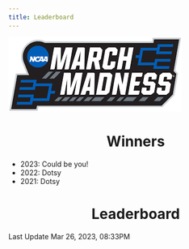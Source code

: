 ```yaml
---
title: Leaderboard
---
```


<link href="/rmarkdown-libs/tabwid/tabwid.css" rel="stylesheet" />

<style type="text/css">
h1 {
  text-align: center;
}
</style>

![march madness logo](march_madness_logo.png)

# Winners

-   2023: Could be you!
-   2022: Dotsy
-   2021: Dotsy

# Leaderboard

Last Update Mar 26, 2023, 08:33PM

<template id="38158540-de96-4232-85e2-692192df03c1"><style>

.tabwid table{
  border-spacing:0px !important;
  border-collapse:collapse;
  line-height:1;
  margin-left:auto;
  margin-right:auto;
  border-width: 0;
  display: table;
  margin-top: 1.275em;
  margin-bottom: 1.275em;
  border-color: transparent;
}
.tabwid_left table{
  margin-left:0;
}
.tabwid_right table{
  margin-right:0;
}
.tabwid td {
    padding: 0;
}
.tabwid a {
  text-decoration: none;
}
.tabwid thead {
    background-color: transparent;
}
.tabwid tfoot {
    background-color: transparent;
}
.tabwid table tr {
background-color: transparent;
}

</style><div class="tabwid"><style>.cl-09531212{}.cl-094a86a6{font-family:'Helvetica';font-size:11pt;font-weight:bold;font-style:normal;text-decoration:none;color:rgba(0, 0, 0, 1.00);background-color:transparent;}.cl-094a86c4{font-family:'Helvetica';font-size:11pt;font-weight:normal;font-style:normal;text-decoration:none;color:rgba(0, 0, 0, 1.00);background-color:transparent;}.cl-094aa4ba{margin:0;text-align:center;border-bottom: 0 solid rgba(0, 0, 0, 1.00);border-top: 0 solid rgba(0, 0, 0, 1.00);border-left: 0 solid rgba(0, 0, 0, 1.00);border-right: 0 solid rgba(0, 0, 0, 1.00);padding-bottom:5pt;padding-top:5pt;padding-left:5pt;padding-right:5pt;line-height: 1;background-color:transparent;}.cl-094af316{width:126.3pt;background-color:transparent;vertical-align: middle;border-bottom: 0 solid rgba(0, 0, 0, 1.00);border-top: 0 solid rgba(0, 0, 0, 1.00);border-left: 0 solid rgba(0, 0, 0, 1.00);border-right: 0 solid rgba(0, 0, 0, 1.00);margin-bottom:0;margin-top:0;margin-left:0;margin-right:0;}.cl-094af320{width:70.1pt;background-color:transparent;vertical-align: middle;border-bottom: 0 solid rgba(0, 0, 0, 1.00);border-top: 0 solid rgba(0, 0, 0, 1.00);border-left: 0 solid rgba(0, 0, 0, 1.00);border-right: 0 solid rgba(0, 0, 0, 1.00);margin-bottom:0;margin-top:0;margin-left:0;margin-right:0;}.cl-094af32a{width:114.7pt;background-color:transparent;vertical-align: middle;border-bottom: 0 solid rgba(0, 0, 0, 1.00);border-top: 0 solid rgba(0, 0, 0, 1.00);border-left: 0 solid rgba(0, 0, 0, 1.00);border-right: 0 solid rgba(0, 0, 0, 1.00);margin-bottom:0;margin-top:0;margin-left:0;margin-right:0;}.cl-094af32b{width:51.1pt;background-color:transparent;vertical-align: middle;border-bottom: 0 solid rgba(0, 0, 0, 1.00);border-top: 0 solid rgba(0, 0, 0, 1.00);border-left: 0 solid rgba(0, 0, 0, 1.00);border-right: 0 solid rgba(0, 0, 0, 1.00);margin-bottom:0;margin-top:0;margin-left:0;margin-right:0;}.cl-094af334{width:47.4pt;background-color:transparent;vertical-align: middle;border-bottom: 0 solid rgba(0, 0, 0, 1.00);border-top: 0 solid rgba(0, 0, 0, 1.00);border-left: 0 solid rgba(0, 0, 0, 1.00);border-right: 0 solid rgba(0, 0, 0, 1.00);margin-bottom:0;margin-top:0;margin-left:0;margin-right:0;}.cl-094af335{width:126.3pt;background-color:transparent;vertical-align: middle;border-bottom: 0 solid rgba(0, 0, 0, 1.00);border-top: 0 solid rgba(0, 0, 0, 1.00);border-left: 0 solid rgba(0, 0, 0, 1.00);border-right: 0 solid rgba(0, 0, 0, 1.00);margin-bottom:0;margin-top:0;margin-left:0;margin-right:0;}.cl-094af336{width:114.7pt;background-color:transparent;vertical-align: middle;border-bottom: 0 solid rgba(0, 0, 0, 1.00);border-top: 0 solid rgba(0, 0, 0, 1.00);border-left: 0 solid rgba(0, 0, 0, 1.00);border-right: 0 solid rgba(0, 0, 0, 1.00);margin-bottom:0;margin-top:0;margin-left:0;margin-right:0;}.cl-094af33e{width:70.1pt;background-color:transparent;vertical-align: middle;border-bottom: 0 solid rgba(0, 0, 0, 1.00);border-top: 0 solid rgba(0, 0, 0, 1.00);border-left: 0 solid rgba(0, 0, 0, 1.00);border-right: 0 solid rgba(0, 0, 0, 1.00);margin-bottom:0;margin-top:0;margin-left:0;margin-right:0;}.cl-094af33f{width:51.1pt;background-color:transparent;vertical-align: middle;border-bottom: 0 solid rgba(0, 0, 0, 1.00);border-top: 0 solid rgba(0, 0, 0, 1.00);border-left: 0 solid rgba(0, 0, 0, 1.00);border-right: 0 solid rgba(0, 0, 0, 1.00);margin-bottom:0;margin-top:0;margin-left:0;margin-right:0;}.cl-094af348{width:47.4pt;background-color:transparent;vertical-align: middle;border-bottom: 0 solid rgba(0, 0, 0, 1.00);border-top: 0 solid rgba(0, 0, 0, 1.00);border-left: 0 solid rgba(0, 0, 0, 1.00);border-right: 0 solid rgba(0, 0, 0, 1.00);margin-bottom:0;margin-top:0;margin-left:0;margin-right:0;}.cl-094af349{width:47.4pt;background-color:transparent;vertical-align: middle;border-bottom: 0 solid rgba(0, 0, 0, 1.00);border-top: 0 solid rgba(0, 0, 0, 1.00);border-left: 0 solid rgba(0, 0, 0, 1.00);border-right: 0 solid rgba(0, 0, 0, 1.00);margin-bottom:0;margin-top:0;margin-left:0;margin-right:0;}.cl-094af34a{width:126.3pt;background-color:transparent;vertical-align: middle;border-bottom: 0 solid rgba(0, 0, 0, 1.00);border-top: 0 solid rgba(0, 0, 0, 1.00);border-left: 0 solid rgba(0, 0, 0, 1.00);border-right: 0 solid rgba(0, 0, 0, 1.00);margin-bottom:0;margin-top:0;margin-left:0;margin-right:0;}.cl-094af352{width:114.7pt;background-color:transparent;vertical-align: middle;border-bottom: 0 solid rgba(0, 0, 0, 1.00);border-top: 0 solid rgba(0, 0, 0, 1.00);border-left: 0 solid rgba(0, 0, 0, 1.00);border-right: 0 solid rgba(0, 0, 0, 1.00);margin-bottom:0;margin-top:0;margin-left:0;margin-right:0;}.cl-094af353{width:70.1pt;background-color:transparent;vertical-align: middle;border-bottom: 0 solid rgba(0, 0, 0, 1.00);border-top: 0 solid rgba(0, 0, 0, 1.00);border-left: 0 solid rgba(0, 0, 0, 1.00);border-right: 0 solid rgba(0, 0, 0, 1.00);margin-bottom:0;margin-top:0;margin-left:0;margin-right:0;}.cl-094af354{width:51.1pt;background-color:transparent;vertical-align: middle;border-bottom: 0 solid rgba(0, 0, 0, 1.00);border-top: 0 solid rgba(0, 0, 0, 1.00);border-left: 0 solid rgba(0, 0, 0, 1.00);border-right: 0 solid rgba(0, 0, 0, 1.00);margin-bottom:0;margin-top:0;margin-left:0;margin-right:0;}.cl-094af366{width:70.1pt;background-color:transparent;vertical-align: middle;border-bottom: 0 solid rgba(0, 0, 0, 1.00);border-top: 0 solid rgba(0, 0, 0, 1.00);border-left: 0 solid rgba(0, 0, 0, 1.00);border-right: 0 solid rgba(0, 0, 0, 1.00);margin-bottom:0;margin-top:0;margin-left:0;margin-right:0;}.cl-094af367{width:47.4pt;background-color:transparent;vertical-align: middle;border-bottom: 0 solid rgba(0, 0, 0, 1.00);border-top: 0 solid rgba(0, 0, 0, 1.00);border-left: 0 solid rgba(0, 0, 0, 1.00);border-right: 0 solid rgba(0, 0, 0, 1.00);margin-bottom:0;margin-top:0;margin-left:0;margin-right:0;}.cl-094af370{width:126.3pt;background-color:transparent;vertical-align: middle;border-bottom: 0 solid rgba(0, 0, 0, 1.00);border-top: 0 solid rgba(0, 0, 0, 1.00);border-left: 0 solid rgba(0, 0, 0, 1.00);border-right: 0 solid rgba(0, 0, 0, 1.00);margin-bottom:0;margin-top:0;margin-left:0;margin-right:0;}.cl-094af37a{width:114.7pt;background-color:transparent;vertical-align: middle;border-bottom: 0 solid rgba(0, 0, 0, 1.00);border-top: 0 solid rgba(0, 0, 0, 1.00);border-left: 0 solid rgba(0, 0, 0, 1.00);border-right: 0 solid rgba(0, 0, 0, 1.00);margin-bottom:0;margin-top:0;margin-left:0;margin-right:0;}.cl-094af37b{width:51.1pt;background-color:transparent;vertical-align: middle;border-bottom: 0 solid rgba(0, 0, 0, 1.00);border-top: 0 solid rgba(0, 0, 0, 1.00);border-left: 0 solid rgba(0, 0, 0, 1.00);border-right: 0 solid rgba(0, 0, 0, 1.00);margin-bottom:0;margin-top:0;margin-left:0;margin-right:0;}.cl-094af384{width:51.1pt;background-color:transparent;vertical-align: middle;border-bottom: 0 solid rgba(0, 0, 0, 1.00);border-top: 0 solid rgba(0, 0, 0, 1.00);border-left: 0 solid rgba(0, 0, 0, 1.00);border-right: 0 solid rgba(0, 0, 0, 1.00);margin-bottom:0;margin-top:0;margin-left:0;margin-right:0;}.cl-094af385{width:70.1pt;background-color:transparent;vertical-align: middle;border-bottom: 0 solid rgba(0, 0, 0, 1.00);border-top: 0 solid rgba(0, 0, 0, 1.00);border-left: 0 solid rgba(0, 0, 0, 1.00);border-right: 0 solid rgba(0, 0, 0, 1.00);margin-bottom:0;margin-top:0;margin-left:0;margin-right:0;}.cl-094af38e{width:126.3pt;background-color:transparent;vertical-align: middle;border-bottom: 0 solid rgba(0, 0, 0, 1.00);border-top: 0 solid rgba(0, 0, 0, 1.00);border-left: 0 solid rgba(0, 0, 0, 1.00);border-right: 0 solid rgba(0, 0, 0, 1.00);margin-bottom:0;margin-top:0;margin-left:0;margin-right:0;}.cl-094af38f{width:114.7pt;background-color:transparent;vertical-align: middle;border-bottom: 0 solid rgba(0, 0, 0, 1.00);border-top: 0 solid rgba(0, 0, 0, 1.00);border-left: 0 solid rgba(0, 0, 0, 1.00);border-right: 0 solid rgba(0, 0, 0, 1.00);margin-bottom:0;margin-top:0;margin-left:0;margin-right:0;}.cl-094af390{width:47.4pt;background-color:transparent;vertical-align: middle;border-bottom: 0 solid rgba(0, 0, 0, 1.00);border-top: 0 solid rgba(0, 0, 0, 1.00);border-left: 0 solid rgba(0, 0, 0, 1.00);border-right: 0 solid rgba(0, 0, 0, 1.00);margin-bottom:0;margin-top:0;margin-left:0;margin-right:0;}.cl-094af391{width:47.4pt;background-color:transparent;vertical-align: middle;border-bottom: 0 solid rgba(0, 0, 0, 1.00);border-top: 0 solid rgba(0, 0, 0, 1.00);border-left: 0 solid rgba(0, 0, 0, 1.00);border-right: 0 solid rgba(0, 0, 0, 1.00);margin-bottom:0;margin-top:0;margin-left:0;margin-right:0;}.cl-094af398{width:114.7pt;background-color:transparent;vertical-align: middle;border-bottom: 0 solid rgba(0, 0, 0, 1.00);border-top: 0 solid rgba(0, 0, 0, 1.00);border-left: 0 solid rgba(0, 0, 0, 1.00);border-right: 0 solid rgba(0, 0, 0, 1.00);margin-bottom:0;margin-top:0;margin-left:0;margin-right:0;}.cl-094af399{width:70.1pt;background-color:transparent;vertical-align: middle;border-bottom: 0 solid rgba(0, 0, 0, 1.00);border-top: 0 solid rgba(0, 0, 0, 1.00);border-left: 0 solid rgba(0, 0, 0, 1.00);border-right: 0 solid rgba(0, 0, 0, 1.00);margin-bottom:0;margin-top:0;margin-left:0;margin-right:0;}.cl-094af39a{width:51.1pt;background-color:transparent;vertical-align: middle;border-bottom: 0 solid rgba(0, 0, 0, 1.00);border-top: 0 solid rgba(0, 0, 0, 1.00);border-left: 0 solid rgba(0, 0, 0, 1.00);border-right: 0 solid rgba(0, 0, 0, 1.00);margin-bottom:0;margin-top:0;margin-left:0;margin-right:0;}.cl-094af3a2{width:126.3pt;background-color:transparent;vertical-align: middle;border-bottom: 0 solid rgba(0, 0, 0, 1.00);border-top: 0 solid rgba(0, 0, 0, 1.00);border-left: 0 solid rgba(0, 0, 0, 1.00);border-right: 0 solid rgba(0, 0, 0, 1.00);margin-bottom:0;margin-top:0;margin-left:0;margin-right:0;}.cl-094af3a3{width:126.3pt;background-color:transparent;vertical-align: middle;border-bottom: 0 solid rgba(0, 0, 0, 1.00);border-top: 0 solid rgba(0, 0, 0, 1.00);border-left: 0 solid rgba(0, 0, 0, 1.00);border-right: 0 solid rgba(0, 0, 0, 1.00);margin-bottom:0;margin-top:0;margin-left:0;margin-right:0;}.cl-094af3a4{width:51.1pt;background-color:transparent;vertical-align: middle;border-bottom: 0 solid rgba(0, 0, 0, 1.00);border-top: 0 solid rgba(0, 0, 0, 1.00);border-left: 0 solid rgba(0, 0, 0, 1.00);border-right: 0 solid rgba(0, 0, 0, 1.00);margin-bottom:0;margin-top:0;margin-left:0;margin-right:0;}.cl-094af3ac{width:114.7pt;background-color:transparent;vertical-align: middle;border-bottom: 0 solid rgba(0, 0, 0, 1.00);border-top: 0 solid rgba(0, 0, 0, 1.00);border-left: 0 solid rgba(0, 0, 0, 1.00);border-right: 0 solid rgba(0, 0, 0, 1.00);margin-bottom:0;margin-top:0;margin-left:0;margin-right:0;}.cl-094af3ad{width:70.1pt;background-color:transparent;vertical-align: middle;border-bottom: 0 solid rgba(0, 0, 0, 1.00);border-top: 0 solid rgba(0, 0, 0, 1.00);border-left: 0 solid rgba(0, 0, 0, 1.00);border-right: 0 solid rgba(0, 0, 0, 1.00);margin-bottom:0;margin-top:0;margin-left:0;margin-right:0;}.cl-094af3b6{width:47.4pt;background-color:transparent;vertical-align: middle;border-bottom: 0 solid rgba(0, 0, 0, 1.00);border-top: 0 solid rgba(0, 0, 0, 1.00);border-left: 0 solid rgba(0, 0, 0, 1.00);border-right: 0 solid rgba(0, 0, 0, 1.00);margin-bottom:0;margin-top:0;margin-left:0;margin-right:0;}.cl-094af3b7{width:114.7pt;background-color:transparent;vertical-align: middle;border-bottom: 0 solid rgba(0, 0, 0, 1.00);border-top: 0 solid rgba(0, 0, 0, 1.00);border-left: 0 solid rgba(0, 0, 0, 1.00);border-right: 0 solid rgba(0, 0, 0, 1.00);margin-bottom:0;margin-top:0;margin-left:0;margin-right:0;}.cl-094af3b8{width:126.3pt;background-color:transparent;vertical-align: middle;border-bottom: 0 solid rgba(0, 0, 0, 1.00);border-top: 0 solid rgba(0, 0, 0, 1.00);border-left: 0 solid rgba(0, 0, 0, 1.00);border-right: 0 solid rgba(0, 0, 0, 1.00);margin-bottom:0;margin-top:0;margin-left:0;margin-right:0;}.cl-094af3c0{width:47.4pt;background-color:transparent;vertical-align: middle;border-bottom: 0 solid rgba(0, 0, 0, 1.00);border-top: 0 solid rgba(0, 0, 0, 1.00);border-left: 0 solid rgba(0, 0, 0, 1.00);border-right: 0 solid rgba(0, 0, 0, 1.00);margin-bottom:0;margin-top:0;margin-left:0;margin-right:0;}.cl-094af3c1{width:70.1pt;background-color:transparent;vertical-align: middle;border-bottom: 0 solid rgba(0, 0, 0, 1.00);border-top: 0 solid rgba(0, 0, 0, 1.00);border-left: 0 solid rgba(0, 0, 0, 1.00);border-right: 0 solid rgba(0, 0, 0, 1.00);margin-bottom:0;margin-top:0;margin-left:0;margin-right:0;}.cl-094af3c2{width:51.1pt;background-color:transparent;vertical-align: middle;border-bottom: 0 solid rgba(0, 0, 0, 1.00);border-top: 0 solid rgba(0, 0, 0, 1.00);border-left: 0 solid rgba(0, 0, 0, 1.00);border-right: 0 solid rgba(0, 0, 0, 1.00);margin-bottom:0;margin-top:0;margin-left:0;margin-right:0;}.cl-094af3ca{width:126.3pt;background-color:transparent;vertical-align: middle;border-bottom: 2pt solid rgba(102, 102, 102, 1.00);border-top: 0 solid rgba(0, 0, 0, 1.00);border-left: 0 solid rgba(0, 0, 0, 1.00);border-right: 0 solid rgba(0, 0, 0, 1.00);margin-bottom:0;margin-top:0;margin-left:0;margin-right:0;}.cl-094af3cb{width:70.1pt;background-color:transparent;vertical-align: middle;border-bottom: 2pt solid rgba(102, 102, 102, 1.00);border-top: 0 solid rgba(0, 0, 0, 1.00);border-left: 0 solid rgba(0, 0, 0, 1.00);border-right: 0 solid rgba(0, 0, 0, 1.00);margin-bottom:0;margin-top:0;margin-left:0;margin-right:0;}.cl-094af3d4{width:114.7pt;background-color:transparent;vertical-align: middle;border-bottom: 2pt solid rgba(102, 102, 102, 1.00);border-top: 0 solid rgba(0, 0, 0, 1.00);border-left: 0 solid rgba(0, 0, 0, 1.00);border-right: 0 solid rgba(0, 0, 0, 1.00);margin-bottom:0;margin-top:0;margin-left:0;margin-right:0;}.cl-094af3d5{width:51.1pt;background-color:transparent;vertical-align: middle;border-bottom: 2pt solid rgba(102, 102, 102, 1.00);border-top: 0 solid rgba(0, 0, 0, 1.00);border-left: 0 solid rgba(0, 0, 0, 1.00);border-right: 0 solid rgba(0, 0, 0, 1.00);margin-bottom:0;margin-top:0;margin-left:0;margin-right:0;}.cl-094af3de{width:47.4pt;background-color:transparent;vertical-align: middle;border-bottom: 2pt solid rgba(102, 102, 102, 1.00);border-top: 0 solid rgba(0, 0, 0, 1.00);border-left: 0 solid rgba(0, 0, 0, 1.00);border-right: 0 solid rgba(0, 0, 0, 1.00);margin-bottom:0;margin-top:0;margin-left:0;margin-right:0;}.cl-094af3df{width:126.3pt;background-color:transparent;vertical-align: middle;border-bottom: 0 solid rgba(0, 0, 0, 1.00);border-top: 0 solid rgba(0, 0, 0, 1.00);border-left: 0 solid rgba(0, 0, 0, 1.00);border-right: 0 solid rgba(0, 0, 0, 1.00);margin-bottom:0;margin-top:0;margin-left:0;margin-right:0;}.cl-094af3e0{width:70.1pt;background-color:transparent;vertical-align: middle;border-bottom: 0 solid rgba(0, 0, 0, 1.00);border-top: 0 solid rgba(0, 0, 0, 1.00);border-left: 0 solid rgba(0, 0, 0, 1.00);border-right: 0 solid rgba(0, 0, 0, 1.00);margin-bottom:0;margin-top:0;margin-left:0;margin-right:0;}.cl-094af3e8{width:114.7pt;background-color:transparent;vertical-align: middle;border-bottom: 0 solid rgba(0, 0, 0, 1.00);border-top: 0 solid rgba(0, 0, 0, 1.00);border-left: 0 solid rgba(0, 0, 0, 1.00);border-right: 0 solid rgba(0, 0, 0, 1.00);margin-bottom:0;margin-top:0;margin-left:0;margin-right:0;}.cl-094af3e9{width:51.1pt;background-color:transparent;vertical-align: middle;border-bottom: 0 solid rgba(0, 0, 0, 1.00);border-top: 0 solid rgba(0, 0, 0, 1.00);border-left: 0 solid rgba(0, 0, 0, 1.00);border-right: 0 solid rgba(0, 0, 0, 1.00);margin-bottom:0;margin-top:0;margin-left:0;margin-right:0;}.cl-094af3ea{width:47.4pt;background-color:transparent;vertical-align: middle;border-bottom: 0 solid rgba(0, 0, 0, 1.00);border-top: 0 solid rgba(0, 0, 0, 1.00);border-left: 0 solid rgba(0, 0, 0, 1.00);border-right: 0 solid rgba(0, 0, 0, 1.00);margin-bottom:0;margin-top:0;margin-left:0;margin-right:0;}.cl-094af3f2{width:114.7pt;background-color:transparent;vertical-align: middle;border-bottom: 0 solid rgba(0, 0, 0, 1.00);border-top: 0 solid rgba(0, 0, 0, 1.00);border-left: 0 solid rgba(0, 0, 0, 1.00);border-right: 0 solid rgba(0, 0, 0, 1.00);margin-bottom:0;margin-top:0;margin-left:0;margin-right:0;}.cl-094af3f3{width:70.1pt;background-color:transparent;vertical-align: middle;border-bottom: 0 solid rgba(0, 0, 0, 1.00);border-top: 0 solid rgba(0, 0, 0, 1.00);border-left: 0 solid rgba(0, 0, 0, 1.00);border-right: 0 solid rgba(0, 0, 0, 1.00);margin-bottom:0;margin-top:0;margin-left:0;margin-right:0;}.cl-094af3f4{width:47.4pt;background-color:transparent;vertical-align: middle;border-bottom: 0 solid rgba(0, 0, 0, 1.00);border-top: 0 solid rgba(0, 0, 0, 1.00);border-left: 0 solid rgba(0, 0, 0, 1.00);border-right: 0 solid rgba(0, 0, 0, 1.00);margin-bottom:0;margin-top:0;margin-left:0;margin-right:0;}.cl-094af3fc{width:126.3pt;background-color:transparent;vertical-align: middle;border-bottom: 0 solid rgba(0, 0, 0, 1.00);border-top: 0 solid rgba(0, 0, 0, 1.00);border-left: 0 solid rgba(0, 0, 0, 1.00);border-right: 0 solid rgba(0, 0, 0, 1.00);margin-bottom:0;margin-top:0;margin-left:0;margin-right:0;}.cl-094af3fd{width:51.1pt;background-color:transparent;vertical-align: middle;border-bottom: 0 solid rgba(0, 0, 0, 1.00);border-top: 0 solid rgba(0, 0, 0, 1.00);border-left: 0 solid rgba(0, 0, 0, 1.00);border-right: 0 solid rgba(0, 0, 0, 1.00);margin-bottom:0;margin-top:0;margin-left:0;margin-right:0;}.cl-094af406{width:51.1pt;background-color:transparent;vertical-align: middle;border-bottom: 0 solid rgba(0, 0, 0, 1.00);border-top: 0 solid rgba(0, 0, 0, 1.00);border-left: 0 solid rgba(0, 0, 0, 1.00);border-right: 0 solid rgba(0, 0, 0, 1.00);margin-bottom:0;margin-top:0;margin-left:0;margin-right:0;}.cl-094af407{width:126.3pt;background-color:transparent;vertical-align: middle;border-bottom: 0 solid rgba(0, 0, 0, 1.00);border-top: 0 solid rgba(0, 0, 0, 1.00);border-left: 0 solid rgba(0, 0, 0, 1.00);border-right: 0 solid rgba(0, 0, 0, 1.00);margin-bottom:0;margin-top:0;margin-left:0;margin-right:0;}.cl-094af408{width:70.1pt;background-color:transparent;vertical-align: middle;border-bottom: 0 solid rgba(0, 0, 0, 1.00);border-top: 0 solid rgba(0, 0, 0, 1.00);border-left: 0 solid rgba(0, 0, 0, 1.00);border-right: 0 solid rgba(0, 0, 0, 1.00);margin-bottom:0;margin-top:0;margin-left:0;margin-right:0;}.cl-094af410{width:47.4pt;background-color:transparent;vertical-align: middle;border-bottom: 0 solid rgba(0, 0, 0, 1.00);border-top: 0 solid rgba(0, 0, 0, 1.00);border-left: 0 solid rgba(0, 0, 0, 1.00);border-right: 0 solid rgba(0, 0, 0, 1.00);margin-bottom:0;margin-top:0;margin-left:0;margin-right:0;}.cl-094af411{width:114.7pt;background-color:transparent;vertical-align: middle;border-bottom: 0 solid rgba(0, 0, 0, 1.00);border-top: 0 solid rgba(0, 0, 0, 1.00);border-left: 0 solid rgba(0, 0, 0, 1.00);border-right: 0 solid rgba(0, 0, 0, 1.00);margin-bottom:0;margin-top:0;margin-left:0;margin-right:0;}.cl-094af412{width:51.1pt;background-color:transparent;vertical-align: middle;border-bottom: 2pt solid rgba(102, 102, 102, 1.00);border-top: 2pt solid rgba(102, 102, 102, 1.00);border-left: 0 solid rgba(0, 0, 0, 1.00);border-right: 0 solid rgba(0, 0, 0, 1.00);margin-bottom:0;margin-top:0;margin-left:0;margin-right:0;}.cl-094af41a{width:114.7pt;background-color:transparent;vertical-align: middle;border-bottom: 2pt solid rgba(102, 102, 102, 1.00);border-top: 2pt solid rgba(102, 102, 102, 1.00);border-left: 0 solid rgba(0, 0, 0, 1.00);border-right: 0 solid rgba(0, 0, 0, 1.00);margin-bottom:0;margin-top:0;margin-left:0;margin-right:0;}.cl-094af424{width:70.1pt;background-color:transparent;vertical-align: middle;border-bottom: 2pt solid rgba(102, 102, 102, 1.00);border-top: 2pt solid rgba(102, 102, 102, 1.00);border-left: 0 solid rgba(0, 0, 0, 1.00);border-right: 0 solid rgba(0, 0, 0, 1.00);margin-bottom:0;margin-top:0;margin-left:0;margin-right:0;}.cl-094af425{width:126.3pt;background-color:transparent;vertical-align: middle;border-bottom: 2pt solid rgba(102, 102, 102, 1.00);border-top: 2pt solid rgba(102, 102, 102, 1.00);border-left: 0 solid rgba(0, 0, 0, 1.00);border-right: 0 solid rgba(0, 0, 0, 1.00);margin-bottom:0;margin-top:0;margin-left:0;margin-right:0;}.cl-094af42e{width:47.4pt;background-color:transparent;vertical-align: middle;border-bottom: 2pt solid rgba(102, 102, 102, 1.00);border-top: 2pt solid rgba(102, 102, 102, 1.00);border-left: 0 solid rgba(0, 0, 0, 1.00);border-right: 0 solid rgba(0, 0, 0, 1.00);margin-bottom:0;margin-top:0;margin-left:0;margin-right:0;}</style><table class='cl-09531212'>
<thead><tr style="overflow-wrap:break-word;"><td class="cl-094af42e"><p class="cl-094aa4ba"><span class="cl-094a86a6">Rank</span></p></td><td class="cl-094af424"><p class="cl-094aa4ba"><span class="cl-094a86a6">Player</span></p></td><td class="cl-094af41a"><p class="cl-094aa4ba"><span class="cl-094a86a6">Teams Remaining</span></p></td><td class="cl-094af412"><p class="cl-094aa4ba"><span class="cl-094a86a6">Score</span></p></td><td class="cl-094af425"><p class="cl-094aa4ba"><span class="cl-094a86a6">Best Possible Score</span></p></td></tr></thead><tbody><tr style="overflow-wrap:break-word;"><td class="cl-094af334"><p class="cl-094aa4ba"><span class="cl-094a86c4">1</span></p></td><td class="cl-094af320"><p class="cl-094aa4ba"><span class="cl-094a86c4">Duff</span></p></td><td class="cl-094af32a"><p class="cl-094aa4ba"><span class="cl-094a86c4">0</span></p></td><td class="cl-094af32b"><p class="cl-094aa4ba"><span class="cl-094a86c4">48</span></p></td><td class="cl-094af316"><p class="cl-094aa4ba"><span class="cl-094a86c4">48</span></p></td></tr><tr style="overflow-wrap:break-word;"><td class="cl-094af3b6"><p class="cl-094aa4ba"><span class="cl-094a86c4">2</span></p></td><td class="cl-094af3ad"><p class="cl-094aa4ba"><span class="cl-094a86c4">Maddie</span></p></td><td class="cl-094af3ac"><p class="cl-094aa4ba"><span class="cl-094a86c4">1</span></p></td><td class="cl-094af3a4"><p class="cl-094aa4ba"><span class="cl-094a86c4">40</span></p></td><td class="cl-094af3a3"><p class="cl-094aa4ba"><span class="cl-094a86c4">58</span></p></td></tr><tr style="overflow-wrap:break-word;"><td class="cl-094af3ea"><p class="cl-094aa4ba"><span class="cl-094a86c4">3</span></p></td><td class="cl-094af3e0"><p class="cl-094aa4ba"><span class="cl-094a86c4">Colameco</span></p></td><td class="cl-094af3e8"><p class="cl-094aa4ba"><span class="cl-094a86c4">1</span></p></td><td class="cl-094af3e9"><p class="cl-094aa4ba"><span class="cl-094a86c4">39</span></p></td><td class="cl-094af3df"><p class="cl-094aa4ba"><span class="cl-094a86c4">47</span></p></td></tr><tr style="overflow-wrap:break-word;"><td class="cl-094af390"><p class="cl-094aa4ba"><span class="cl-094a86c4">4</span></p></td><td class="cl-094af385"><p class="cl-094aa4ba"><span class="cl-094a86c4">Wilent</span></p></td><td class="cl-094af38f"><p class="cl-094aa4ba"><span class="cl-094a86c4">1</span></p></td><td class="cl-094af384"><p class="cl-094aa4ba"><span class="cl-094a86c4">37</span></p></td><td class="cl-094af38e"><p class="cl-094aa4ba"><span class="cl-094a86c4">47</span></p></td></tr><tr style="overflow-wrap:break-word;"><td class="cl-094af3f4"><p class="cl-094aa4ba"><span class="cl-094a86c4">5</span></p></td><td class="cl-094af3f3"><p class="cl-094aa4ba"><span class="cl-094a86c4">Ry Guy</span></p></td><td class="cl-094af3f2"><p class="cl-094aa4ba"><span class="cl-094a86c4">1</span></p></td><td class="cl-094af3fd"><p class="cl-094aa4ba"><span class="cl-094a86c4">36</span></p></td><td class="cl-094af3fc"><p class="cl-094aa4ba"><span class="cl-094a86c4">46</span></p></td></tr><tr style="overflow-wrap:break-word;"><td class="cl-094af390"><p class="cl-094aa4ba"><span class="cl-094a86c4">5</span></p></td><td class="cl-094af385"><p class="cl-094aa4ba"><span class="cl-094a86c4">Rene</span></p></td><td class="cl-094af38f"><p class="cl-094aa4ba"><span class="cl-094a86c4">1</span></p></td><td class="cl-094af384"><p class="cl-094aa4ba"><span class="cl-094a86c4">36</span></p></td><td class="cl-094af38e"><p class="cl-094aa4ba"><span class="cl-094a86c4">44</span></p></td></tr><tr style="overflow-wrap:break-word;"><td class="cl-094af390"><p class="cl-094aa4ba"><span class="cl-094a86c4">5</span></p></td><td class="cl-094af385"><p class="cl-094aa4ba"><span class="cl-094a86c4">Mike</span></p></td><td class="cl-094af38f"><p class="cl-094aa4ba"><span class="cl-094a86c4">0</span></p></td><td class="cl-094af384"><p class="cl-094aa4ba"><span class="cl-094a86c4">36</span></p></td><td class="cl-094af38e"><p class="cl-094aa4ba"><span class="cl-094a86c4">36</span></p></td></tr><tr style="overflow-wrap:break-word;"><td class="cl-094af410"><p class="cl-094aa4ba"><span class="cl-094a86c4">8</span></p></td><td class="cl-094af408"><p class="cl-094aa4ba"><span class="cl-094a86c4">Wong</span></p></td><td class="cl-094af411"><p class="cl-094aa4ba"><span class="cl-094a86c4">1</span></p></td><td class="cl-094af406"><p class="cl-094aa4ba"><span class="cl-094a86c4">31</span></p></td><td class="cl-094af407"><p class="cl-094aa4ba"><span class="cl-094a86c4">39</span></p></td></tr><tr style="overflow-wrap:break-word;"><td class="cl-094af3f4"><p class="cl-094aa4ba"><span class="cl-094a86c4">9</span></p></td><td class="cl-094af3f3"><p class="cl-094aa4ba"><span class="cl-094a86c4">Stumpy</span></p></td><td class="cl-094af3f2"><p class="cl-094aa4ba"><span class="cl-094a86c4">1</span></p></td><td class="cl-094af3fd"><p class="cl-094aa4ba"><span class="cl-094a86c4">30</span></p></td><td class="cl-094af3fc"><p class="cl-094aa4ba"><span class="cl-094a86c4">40</span></p></td></tr><tr style="overflow-wrap:break-word;"><td class="cl-094af348"><p class="cl-094aa4ba"><span class="cl-094a86c4">10</span></p></td><td class="cl-094af33e"><p class="cl-094aa4ba"><span class="cl-094a86c4">Shelagh</span></p></td><td class="cl-094af336"><p class="cl-094aa4ba"><span class="cl-094a86c4">1</span></p></td><td class="cl-094af33f"><p class="cl-094aa4ba"><span class="cl-094a86c4">26</span></p></td><td class="cl-094af335"><p class="cl-094aa4ba"><span class="cl-094a86c4">36</span></p></td></tr><tr style="overflow-wrap:break-word;"><td class="cl-094af349"><p class="cl-094aa4ba"><span class="cl-094a86c4">11</span></p></td><td class="cl-094af353"><p class="cl-094aa4ba"><span class="cl-094a86c4">Ashlee</span></p></td><td class="cl-094af352"><p class="cl-094aa4ba"><span class="cl-094a86c4">0</span></p></td><td class="cl-094af354"><p class="cl-094aa4ba"><span class="cl-094a86c4">23</span></p></td><td class="cl-094af34a"><p class="cl-094aa4ba"><span class="cl-094a86c4">23</span></p></td></tr><tr style="overflow-wrap:break-word;"><td class="cl-094af367"><p class="cl-094aa4ba"><span class="cl-094a86c4">12</span></p></td><td class="cl-094af366"><p class="cl-094aa4ba"><span class="cl-094a86c4">Russ</span></p></td><td class="cl-094af37a"><p class="cl-094aa4ba"><span class="cl-094a86c4">1</span></p></td><td class="cl-094af37b"><p class="cl-094aa4ba"><span class="cl-094a86c4">21</span></p></td><td class="cl-094af370"><p class="cl-094aa4ba"><span class="cl-094a86c4">29</span></p></td></tr><tr style="overflow-wrap:break-word;"><td class="cl-094af390"><p class="cl-094aa4ba"><span class="cl-094a86c4">13</span></p></td><td class="cl-094af385"><p class="cl-094aa4ba"><span class="cl-094a86c4">Nate</span></p></td><td class="cl-094af38f"><p class="cl-094aa4ba"><span class="cl-094a86c4">0</span></p></td><td class="cl-094af384"><p class="cl-094aa4ba"><span class="cl-094a86c4">18</span></p></td><td class="cl-094af38e"><p class="cl-094aa4ba"><span class="cl-094a86c4">18</span></p></td></tr><tr style="overflow-wrap:break-word;"><td class="cl-094af391"><p class="cl-094aa4ba"><span class="cl-094a86c4">14</span></p></td><td class="cl-094af399"><p class="cl-094aa4ba"><span class="cl-094a86c4">Dotsy</span></p></td><td class="cl-094af398"><p class="cl-094aa4ba"><span class="cl-094a86c4">1</span></p></td><td class="cl-094af39a"><p class="cl-094aa4ba"><span class="cl-094a86c4">16</span></p></td><td class="cl-094af3a2"><p class="cl-094aa4ba"><span class="cl-094a86c4">24</span></p></td></tr><tr style="overflow-wrap:break-word;"><td class="cl-094af3b6"><p class="cl-094aa4ba"><span class="cl-094a86c4">15</span></p></td><td class="cl-094af3ad"><p class="cl-094aa4ba"><span class="cl-094a86c4">Keith</span></p></td><td class="cl-094af3ac"><p class="cl-094aa4ba"><span class="cl-094a86c4">0</span></p></td><td class="cl-094af3a4"><p class="cl-094aa4ba"><span class="cl-094a86c4">14</span></p></td><td class="cl-094af3a3"><p class="cl-094aa4ba"><span class="cl-094a86c4">14</span></p></td></tr><tr style="overflow-wrap:break-word;"><td class="cl-094af348"><p class="cl-094aa4ba"><span class="cl-094a86c4">16</span></p></td><td class="cl-094af33e"><p class="cl-094aa4ba"><span class="cl-094a86c4">George</span></p></td><td class="cl-094af336"><p class="cl-094aa4ba"><span class="cl-094a86c4">0</span></p></td><td class="cl-094af33f"><p class="cl-094aa4ba"><span class="cl-094a86c4">13</span></p></td><td class="cl-094af335"><p class="cl-094aa4ba"><span class="cl-094a86c4">13</span></p></td></tr><tr style="overflow-wrap:break-word;"><td class="cl-094af390"><p class="cl-094aa4ba"><span class="cl-094a86c4">17</span></p></td><td class="cl-094af385"><p class="cl-094aa4ba"><span class="cl-094a86c4">Hammer</span></p></td><td class="cl-094af38f"><p class="cl-094aa4ba"><span class="cl-094a86c4">0</span></p></td><td class="cl-094af384"><p class="cl-094aa4ba"><span class="cl-094a86c4">11</span></p></td><td class="cl-094af38e"><p class="cl-094aa4ba"><span class="cl-094a86c4">11</span></p></td></tr><tr style="overflow-wrap:break-word;"><td class="cl-094af3c0"><p class="cl-094aa4ba"><span class="cl-094a86c4">17</span></p></td><td class="cl-094af3c1"><p class="cl-094aa4ba"><span class="cl-094a86c4">Joe</span></p></td><td class="cl-094af3b7"><p class="cl-094aa4ba"><span class="cl-094a86c4">0</span></p></td><td class="cl-094af3c2"><p class="cl-094aa4ba"><span class="cl-094a86c4">11</span></p></td><td class="cl-094af3b8"><p class="cl-094aa4ba"><span class="cl-094a86c4">11</span></p></td></tr><tr style="overflow-wrap:break-word;"><td class="cl-094af391"><p class="cl-094aa4ba"><span class="cl-094a86c4">17</span></p></td><td class="cl-094af399"><p class="cl-094aa4ba"><span class="cl-094a86c4">Kyle</span></p></td><td class="cl-094af398"><p class="cl-094aa4ba"><span class="cl-094a86c4">0</span></p></td><td class="cl-094af39a"><p class="cl-094aa4ba"><span class="cl-094a86c4">11</span></p></td><td class="cl-094af3a2"><p class="cl-094aa4ba"><span class="cl-094a86c4">11</span></p></td></tr><tr style="overflow-wrap:break-word;"><td class="cl-094af391"><p class="cl-094aa4ba"><span class="cl-094a86c4">20</span></p></td><td class="cl-094af399"><p class="cl-094aa4ba"><span class="cl-094a86c4">Kelly</span></p></td><td class="cl-094af398"><p class="cl-094aa4ba"><span class="cl-094a86c4">0</span></p></td><td class="cl-094af39a"><p class="cl-094aa4ba"><span class="cl-094a86c4">5</span></p></td><td class="cl-094af3a2"><p class="cl-094aa4ba"><span class="cl-094a86c4">5</span></p></td></tr><tr style="overflow-wrap:break-word;"><td class="cl-094af3de"><p class="cl-094aa4ba"><span class="cl-094a86c4">21</span></p></td><td class="cl-094af3cb"><p class="cl-094aa4ba"><span class="cl-094a86c4">Steve</span></p></td><td class="cl-094af3d4"><p class="cl-094aa4ba"><span class="cl-094a86c4">0</span></p></td><td class="cl-094af3d5"><p class="cl-094aa4ba"><span class="cl-094a86c4">0</span></p></td><td class="cl-094af3ca"><p class="cl-094aa4ba"><span class="cl-094a86c4">0</span></p></td></tr></tbody></table></div></template>
<div class="flextable-shadow-host" id="244ba053-6e86-4f7e-9432-ac3361519cf9"></div>
<script>
var dest = document.getElementById("244ba053-6e86-4f7e-9432-ac3361519cf9");
var template = document.getElementById("38158540-de96-4232-85e2-692192df03c1");

var caption = template.content.querySelector("caption");
if(caption) {
  caption.style.cssText = "display:block;text-align:center;";
  var newcapt = document.createElement("p");
  newcapt.appendChild(caption)
  dest.parentNode.insertBefore(newcapt, dest.previousSibling);
}
var fantome = dest.attachShadow({mode: 'open'});
var templateContent = template.content;
fantome.appendChild(templateContent);
</script>
